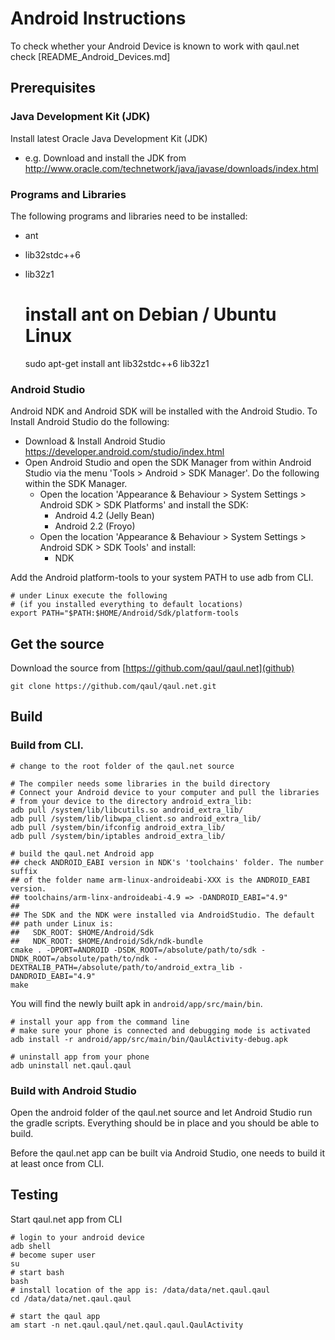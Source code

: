Android Instructions
====================

To check whether your Android Device is known to work with qaul.net check 
[README_Android_Devices.md]


Prerequisites
-------------

### Java Development Kit (JDK)

Install latest Oracle Java Development Kit (JDK)

* e.g. Download and install the JDK from
  http://www.oracle.com/technetwork/java/javase/downloads/index.html


### Programs and Libraries

The following programs and libraries need to be installed:

* ant
* lib32stdc++6
* lib32z1

	# install ant on Debian / Ubuntu Linux
	sudo apt-get install ant lib32stdc++6 lib32z1


### Android Studio

Android NDK and Android SDK will be installed with the Android Studio.
To Install Android Studio do the following:

* Download & Install Android Studio https://developer.android.com/studio/index.html
* Open Android Studio and open the SDK Manager from within Android Studio
  via the menu 'Tools > Android > SDK Manager'. Do the following within
  the SDK Manager.
  * Open the location 'Appearance & Behaviour > System Settings > Android SDK > SDK Platforms' 
    and install the SDK:
    * Android 4.2 (Jelly Bean)
    * Android 2.2 (Froyo)
  * Open the location 'Appearance & Behaviour > System Settings > Android SDK > SDK Tools'
    and install:
    * NDK

Add the Android platform-tools to your system PATH to use adb from CLI.

	# under Linux execute the following
	# (if you installed everything to default locations)
	export PATH="$PATH:$HOME/Android/Sdk/platform-tools



Get the source
--------------

Download the source from [https://github.com/qaul/qaul.net](github)

	git clone https://github.com/qaul/qaul.net.git



Build
-----

### Build from CLI.

	# change to the root folder of the qaul.net source

	# The compiler needs some libraries in the build directory
	# Connect your Android device to your computer and pull the libraries
	# from your device to the directory android_extra_lib:
	adb pull /system/lib/libcutils.so android_extra_lib/
	adb pull /system/lib/libwpa_client.so android_extra_lib/
	adb pull /system/bin/ifconfig android_extra_lib/
	adb pull /system/bin/iptables android_extra_lib/

	# build the qaul.net Android app
	## check ANDROID_EABI version in NDK's 'toolchains' folder. The number suffix
	## of the folder name arm-linux-androideabi-XXX is the ANDROID_EABI version.
	## toolchains/arm-linx-androideabi-4.9 => -DANDROID_EABI="4.9"
	##
	## The SDK and the NDK were installed via AndroidStudio. The default
	## path under Linux is:
	##   SDK_ROOT: $HOME/Android/Sdk
	##   NDK_ROOT: $HOME/Android/Sdk/ndk-bundle
	cmake . -DPORT=ANDROID -DSDK_ROOT=/absolute/path/to/sdk -DNDK_ROOT=/absolute/path/to/ndk -DEXTRALIB_PATH=/absolute/path/to/android_extra_lib -DANDROID_EABI="4.9"
	make


You will find the newly built apk in `android/app/src/main/bin`.

    # install your app from the command line
    # make sure your phone is connected and debugging mode is activated
    adb install -r android/app/src/main/bin/QaulActivity-debug.apk
    
    # uninstall app from your phone
    adb uninstall net.qaul.qaul


### Build with Android Studio

Open the android folder of the qaul.net source and let Android Studio run
the gradle scripts. Everything should be in place and you should be
able to build.

Before the qaul.net app can be built via Android Studio, one needs to
build it at least once from CLI.



Testing
-------

Start qaul.net app from CLI

	# login to your android device
	adb shell
	# become super user
	su
	# start bash
	bash
	# install location of the app is: /data/data/net.qaul.qaul
	cd /data/data/net.qaul.qaul
	
	# start the qaul app
	am start -n net.qaul.qaul/net.qaul.qaul.QaulActivity

